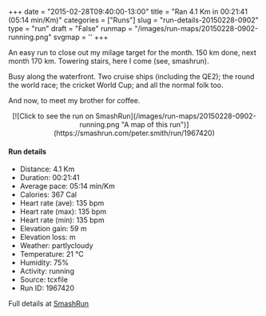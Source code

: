+++
date = "2015-02-28T09:40:00-13:00"
title = "Ran 4.1 Km in 00:21:41 (05:14 min/Km)"
categories = ["Runs"]
slug = "run-details-20150228-0902"
type = "run"
draft = "False"
runmap = "/images/run-maps/20150228-0902-running.png"
svgmap = '<polyline points="20 63, 18 61, 0 56, 0 53, 7 35, 23 21, 26 21, 27 22, 27 23, 22 27, 13 36, 12 38, 45 48, 46 48, 70 54, 70 55, 73 57, 81 59, 81 60, 92 64, 93 67, 92 67, 92 67, 96 71, 100 80">'
+++

An easy run to close out my milage target for the month. 150 km done, next month 170 km. Towering stairs, here I come (see, smashrun). 

Busy along the waterfront. Two cruise ships (including the QE2); the round the world race; the cricket World Cup; and all the normal folk too. 


And now, to meet my brother for coffee. 



<!--more-->

<center>
[![Click to see the run on SmashRun](/images/run-maps/20150228-0902-running.png "A map of this run")](https://smashrun.com/peter.smith/run/1967420)
</center>

#### Run details

* Distance: 4.1 Km
* Duration: 00:21:41
* Average pace: 05:14 min/Km
* Calories: 367 Cal
* Heart rate (ave): 135 bpm
* Heart rate (max): 135 bpm
* Heart rate (min): 135 bpm
* Elevation gain: 59 m
* Elevation loss:  m
* Weather: partlycloudy
* Temperature: 21 &deg;C
* Humidity: 75%
* Activity: running
* Source: tcxfile
* Run ID: 1967420

Full details at [SmashRun](https://smashrun.com/peter.smith/run/1967420)